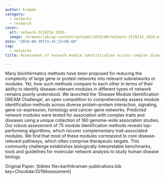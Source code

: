 ```yaml
---
author: kraman
category:
  - networks
  - research
cover:
  alt: network-3139214_1920
  image: /kraman/lab/wp-content/uploads/2019/08/network-3139214_1920-e1589796373192.jpg
date: "2019-08-30T15:45:32+00:00"
tag:
  - networks
title: Assessment of network module identification across complex diseases

---
```

Many bioinformatics methods have been proposed for reducing the complexity of large gene or protein networks into relevant subnetworks or modules. Yet, how such methods compare to each other in terms of their ability to identify disease-relevant modules in different types of network remains poorly understood. We launched the ‘Disease Module Identification DREAM Challenge’, an open competition to comprehensively assess module identification methods across diverse protein–protein interaction, signaling, gene co-expression, homology and cancer-gene networks. Predicted network modules were tested for association with complex traits and diseases using a unique collection of 180 genome-wide association studies. Our robust assessment of 75 module identification methods reveals top-performing algorithms, which recover complementary trait-associated modules. We find that most of these modules correspond to core disease-relevant pathways, which often comprise therapeutic targets. This community challenge establishes biologically interpretable benchmarks, tools and guidelines for molecular network analysis to study human disease biology.

Original Paper: \[bibtex file=karthikraman-publications.bib key=Choobdar2019Assessment\]
